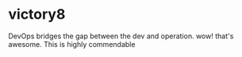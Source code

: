 # victory8
DevOps bridges the gap between the dev and operation.
wow! that's awesome.
This is highly commendable

